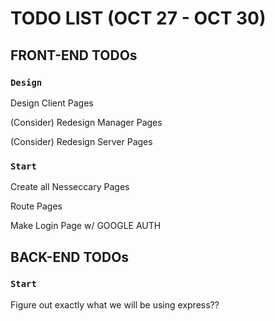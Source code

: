 # TODO LIST (OCT 27 - OCT 30)


## FRONT-END TODOs

### `Design`

Design Client Pages

(Consider) Redesign Manager Pages

(Consider) Redesign Server Pages

### `Start`
Create all Nesseccary Pages

Route Pages

Make Login Page w/ GOOGLE AUTH


## BACK-END TODOs

### `Start`
Figure out exactly what we will be using
express??
